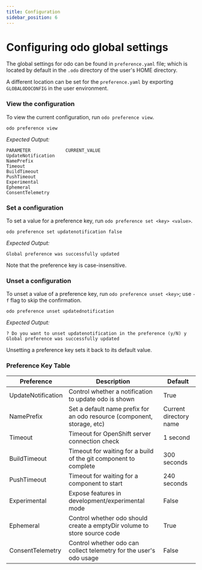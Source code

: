```yaml
---
title: Configuration
sidebar_position: 6
---
```

# Configuring odo global settings

The global settings for odo can be found in `preference.yaml` file; which is located by default in the `.odo` directory of the user's HOME directory.

A  different location can be set for the `preference.yaml` by exporting `GLOBALODOCONFIG` in the user environment.

### View the configuration
To view the current configuration, run `odo preference view`.

```shell
odo preference view
```
_Expected Output:_
```shell
PARAMETER             CURRENT_VALUE
UpdateNotification
NamePrefix
Timeout
BuildTimeout
PushTimeout
Experimental
Ephemeral
ConsentTelemetry
```
### Set a configuration
To set a value for a preference key, run `odo preference set <key> <value>`.
```shell
odo preference set updatenotification false
```
_Expected Output:_
```shell
Global preference was successfully updated
```
Note that the preference key is case-insensitive.

### Unset a configuration
To unset a value of a preference key, run `odo preference unset <key>`; use `-f` flag to skip the confirmation.
```shell
odo preference unset updatednotification
```
_Expected Output:_
```shell
? Do you want to unset updatenotification in the preference (y/N) y
Global preference was successfully updated
```

Unsetting a preference key sets it back to its default value.

### Preference Key Table

| Preference            | Description                                                               | Default                   |
| --------------------- | ------------------------------------------------------------------------- | ------------------------- |
| UpdateNotification    | Control whether a notification to update odo is shown                     | True                      |
| NamePrefix            | Set a default name prefix for an odo resource (component, storage, etc)   | Current directory name    |
| Timeout               | Timeout for OpenShift server connection check                             | 1 second                  |
| BuildTimeout          | Timeout for waiting for a build of the git component to complete          | 300 seconds               |
| PushTimeout           | Timeout for waiting for a component to start                              | 240 seconds               |
| Experimental          | Expose features in development/experimental mode                          | False                     |
| Ephemeral             | Control whether odo should create a emptyDir volume to store source code  | True                      |
| ConsentTelemetry      | Control whether odo can collect telemetry for the user's odo usage        | False                     |
